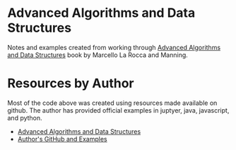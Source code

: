 # Advanced Algorithms and Data Structures
Notes and examples created from working through [Advanced Algorithms and Data Structures](https://www.manning.com/books/advanced-algorithms-and-data-structures) book by Marcello La Rocca and Manning.

# Resources by Author
 Most of the code above was created using resources made available on github. The author has provided official examples in juptyer, java, javascript, and python.
- [Advanced Algorithms and Data Structures](https://www.manning.com/books/advanced-algorithms-and-data-structures)
- [Author's GitHub and Examples](https://github.com/mlarocca/AlgorithmsAndDataStructuresInAction)